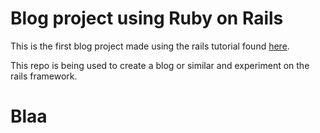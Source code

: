 # Blog project using Ruby on Rails

This is the first blog project made using the rails tutorial found [here](https://guides.rubyonrails.org/getting_started.html).

This repo is being used to create a blog or similar and experiment on the rails framework.



# Blaa
